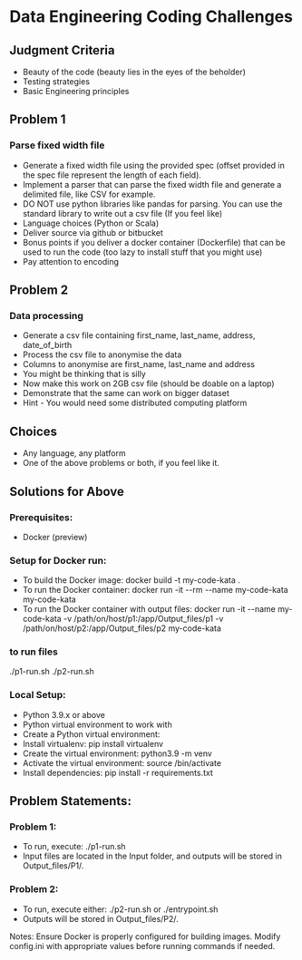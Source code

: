 # Data Engineering Coding Challenges

## Judgment Criteria

- Beauty of the code (beauty lies in the eyes of the beholder)
- Testing strategies
- Basic Engineering principles

## Problem 1

### Parse fixed width file

- Generate a fixed width file using the provided spec (offset provided in the spec file represent the length of each field).
- Implement a parser that can parse the fixed width file and generate a delimited file, like CSV for example.
- DO NOT use python libraries like pandas for parsing. You can use the standard library to write out a csv file (If you feel like)
- Language choices (Python or Scala)
- Deliver source via github or bitbucket
- Bonus points if you deliver a docker container (Dockerfile) that can be used to run the code (too lazy to install stuff that you might use)
- Pay attention to encoding

## Problem 2

### Data processing

- Generate a csv file containing first_name, last_name, address, date_of_birth
- Process the csv file to anonymise the data
- Columns to anonymise are first_name, last_name and address
- You might be thinking  that is silly
- Now make this work on 2GB csv file (should be doable on a laptop)
- Demonstrate that the same can work on bigger dataset
- Hint - You would need some distributed computing platform

## Choices

- Any language, any platform
- One of the above problems or both, if you feel like it.

## Solutions for Above

### Prerequisites:
- Docker (preview)

### Setup for Docker run:
- To build the Docker image: docker build -t my-code-kata .
- To run the Docker container: docker run -it --rm --name my-code-kata my-code-kata
- To run the Docker container with output files: docker run -it --name my-code-kata -v /path/on/host/p1:/app/Output_files/p1 -v /path/on/host/p2:/app/Output_files/p2 my-code-kata
### to run files
 ./p1-run.sh
 ./p2-run.sh
 
### Local Setup:
- Python 3.9.x or above
- Python virtual environment to work with
- Create a Python virtual environment:
- Install virtualenv: pip install virtualenv
- Create the virtual environment: python3.9 -m venv <virtual-environment-name>
- Activate the virtual environment: source <PATH-TO-YOUR-VIRTUAL-ENV-NAME>/bin/activate
- Install dependencies: pip install -r requirements.txt

## Problem Statements:

### Problem 1:
- To run, execute: ./p1-run.sh
- Input files are located in the Input folder, and outputs will be stored in Output_files/P1/.

### Problem 2:

- To run, execute either: ./p2-run.sh or ./entrypoint.sh
- Outputs will be stored in Output_files/P2/.

Notes:
Ensure Docker is properly configured for building images.
Modify config.ini with appropriate values before running commands if needed.